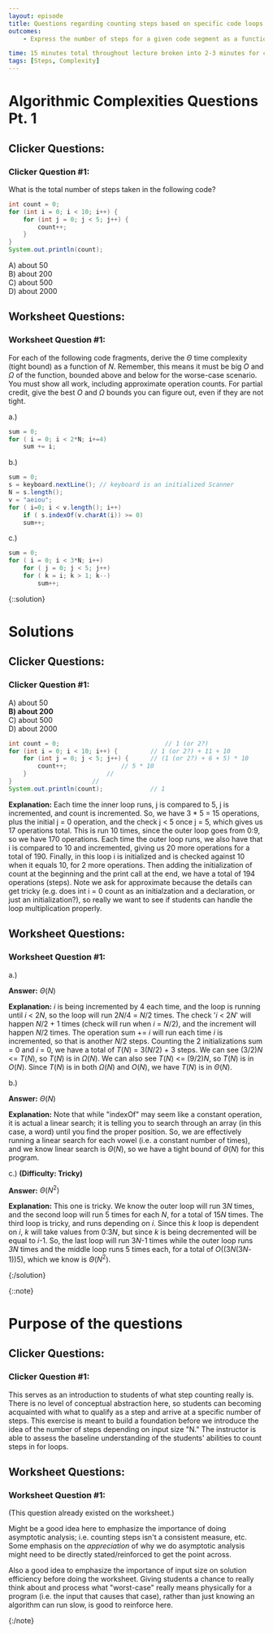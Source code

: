 ```yaml
---
layout: episode
title: Questions regarding counting steps based on specific code loops. 
outcomes:
    - Express the number of steps for a given code segment as a function of the input size in the worst case scenario.

time: 15 minutes total throughout lecture broken into 2-3 minutes for clicker question #1 and 10-12 minutes for worksheet question #1. 
tags: [Steps, Complexity]
---
```


# Algorithmic Complexities Questions Pt. 1

## Clicker Questions:

### Clicker Question #1:  
What is the total number of steps taken in the following code?  
```java
int count = 0;  
for (int i = 0; i < 10; i++) {  
    for (int j = 0; j < 5; j++) {  
        count++;  
    }   
}  
System.out.println(count);  
```


A) about 50    
B) about 200   
C) about 500  
D) about 2000  

## Worksheet Questions:

### Worksheet Question #1:


For each of the following code fragments, derive the $\Theta$ time complexity (tight bound) as a function of *N*. Remember, this means it must be big *O* and $\Omega$ of the function, bounded above and below for the worse-case scenario. You must show all work, including approximate operation counts. For partial credit, give the best *O* and $\Omega$ bounds you can figure out, even if they are not tight. 

a.)
```java
sum = 0;
for ( i = 0; i < 2*N; i+=4)
    sum += i;
```

b.)
```java
sum = 0;
s = keyboard.nextLine(); // keyboard is an initialized Scanner
N = s.length();
v = "aeiou";
for ( i=0; i < v.length(); i++)
    if ( s.indexOf(v.charAt(i)) >= 0)
	sum++;
```

c.)
```java
sum = 0;
for ( i = 0; i < 3*N; i++)
    for ( j = 0; j < 5; j++)
	for ( k = i; k > 1; k--)
	    sum++;
```


{::solution}


# Solutions

## Clicker Questions:

### Clicker Question #1:


A) about 50    
**B) about 200**   
C) about 500  
D) about 2000 


```java
int count = 0;                             // 1 (or 2?)
for (int i = 0; i < 10; i++) {  	   // 1 (or 2?) + 11 + 10
    for (int j = 0; j < 5; j++) {  	   // (1 (or 2?) + 6 + 5) * 10
        count++;  			   // 5 * 10
    }   				   //
}  					   //
System.out.println(count);  		   // 1
```


**Explanation:** Each time the inner loop runs, j is compared to 5, j is incremented, and count is incremented. So, we have 3 * 5 = 15 operations, plus the initial j = 0 operation, and the check j < 5 once j = 5, which gives us 17 operations total. This is run 10 times, since the outer loop goes from 0:9, so we have 170 operations. Each time the outer loop runs, we also have that i is compared to 10 and incremented, giving us 20 more operations for a total of 190. Finally, in this loop i is initialized and is checked against 10 when it equals 10, for 2 more operations. Then adding the initialization of count at the beginning and the print call at the end, we have a total of 194 operations (steps). Note we ask for approximate because the details can get tricky (e.g. does int i = 0 count as an initialzation and a declaration, or just an initialization?), so really we want to see if students can handle the loop multiplication properly.


## Worksheet Questions:


### Worksheet Question #1:


a.)


**Answer:** $\Theta$(*N*)


**Explanation:** *i* is being incremented by 4 each time, and the loop is running until *i* < 2*N*, so the loop will run 2*N*/4 = *N*/2 times. The check '*i* < 2*N*' will happen *N*/2 + 1 times (check will run when *i* = *N*/2), and the increment will happen *N*/2 times. The operation sum += *i* will run each time *i* is incremented, so that is another *N*/2 steps. Counting the 2 initializations sum = 0 and *i* = 0, we have a total of *T*(*N*) = 3(*N*/2) + 3 steps. We can see (3/2)*N* <= *T*(*N*), so *T*(*N*) is in $\Omega$(*N*). We can also see *T*(*N*) <= (9/2)*N*, so *T*(*N*) is in *O*(*N*). Since *T*(*N*) is in both $\Omega$(*N*) and *O*(*N*), we have *T*(*N*) is in $\Theta$(*N*).



b.)


**Answer:** $\Theta$(*N*)


**Explanation:** Note that while "indexOf" may seem like a constant operation, it is actual a linear search; it is  telling you to search through an array (in this case, a word) until you find the proper position. So, we are effectively running a linear search for each vowel (i.e. a constant number of times), and we know linear search is $\Theta$(*N*), so we have a tight bound of $\Theta$(*N*) for this program.



c.) **(Difficulty: Tricky)**


**Answer:** $\Theta(N^2)$


**Explanation:** This one is tricky. We know the outer loop will run 3*N* times, and the second loop will run 5 times for each *N*, for a total of 15*N* times. The third loop is tricky, and runs depending on *i*. Since this *k* loop is dependent on *i*, *k* will take values from 0:3*N*, but since *k* is being decremented will be equal to *i*-1. So, the last loop will run 3*N*-1 times while the outer loop runs *3N* times and the middle loop runs 5 times each, for a total of *O*((3*N*(3*N*-1))5), which we know is $\Theta(N^2)$.


{:/solution}


{::note}


# Purpose of the questions


## Clicker Questions:


### Clicker Question #1:
This serves as an introduction to students of what step counting really is. There is no level of conceptual abstraction here, so students can becoming acquainted with what to qualify as a step and arrive at a specific number of steps. This exercise is meant to build a foundation before we introduce the idea of the number of steps depending on input size "N." The instructor is able to assess the baseline understanding of the students' abilities to count steps in for loops. 


## Worksheet Questions:


### Worksheet Question #1:
(This question already existed on the worksheet.)


Might be a good idea here to emphasize the importance of doing asymptotic analysis; i.e. counting steps isn't a consistent measure, etc. Some emphasis on the *appreciation* of why we do asymptotic analysis might need to be directly stated/reinforced to get the point across.


Also a good idea to emphasize the importance of input size on solution efficiency before doing the worksheet. Giving students a chance to really think about and process what "worst-case" really means physically for a program (i.e. the input that causes that case), rather than just knowing an algorithm can run slow, is good to reinforce here.


{:/note}

